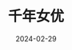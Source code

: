 ---
layout: page
title: 千年女优
description: >
  “今敏”是一种风格。
category: 电影
img: assets/img/movie/2024/qian_nian_nv_you.webp
star: 4
date: 2024-02-29
---